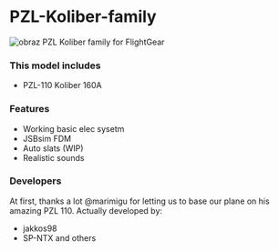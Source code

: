 # PZL-Koliber-family
![obraz](https://user-images.githubusercontent.com/72032903/190264836-66ec08f8-5351-4bb5-bd48-a179c9de8aa5.png)
PZL Koliber family for FlightGear

### This model includes
- PZL-110 Koliber 160A

### Features
- Working basic elec sysetm
- JSBsim FDM
- Auto slats (WIP)
- Realistic sounds

### Developers
At first, thanks a lot @marimigu for letting us to base our plane on his amazing PZL 110.
Actually developed by:
- jakkos98
- SP-NTX
and others
